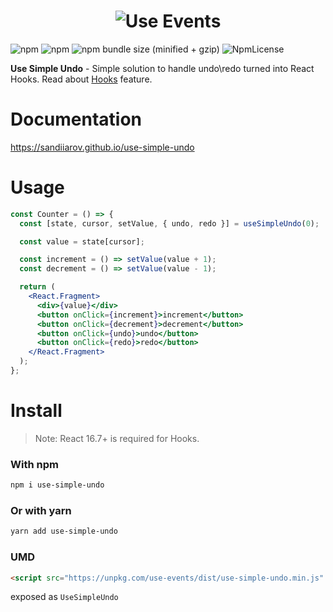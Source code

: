 <h1 align="center">
  <img src="https://svgshare.com/i/9Ff.svg" alt="Use Events" />
</h1>

![npm](https://img.shields.io/npm/dt/use-simple-undo.svg)
![npm](https://img.shields.io/npm/v/use-simple-undo.svg)
![npm bundle size (minified + gzip)](https://img.shields.io/bundlephobia/minzip/use-simple-undo.svg)
![NpmLicense](https://img.shields.io/npm/l/use-simple-undo.svg)

**Use Simple Undo** - Simple solution to handle undo\redo turned into React Hooks.
Read about [Hooks](https://reactjs.org/docs/hooks-intro.html) feature.

# Documentation

https://sandiiarov.github.io/use-simple-undo

# Usage
```jsx
const Counter = () => {
  const [state, cursor, setValue, { undo, redo }] = useSimpleUndo(0);

  const value = state[cursor];

  const increment = () => setValue(value + 1);
  const decrement = () => setValue(value - 1);

  return (
    <React.Fragment>
      <div>{value}</div>
      <button onClick={increment}>increment</button>
      <button onClick={decrement}>decrement</button>
      <button onClick={undo}>undo</button>
      <button onClick={redo}>redo</button>
    </React.Fragment>
  );
};
```

# Install

> Note: React 16.7+ is required for Hooks.

### With npm

```sh
npm i use-simple-undo
```

### Or with yarn

```sh
yarn add use-simple-undo
```

### UMD

```html
<script src="https://unpkg.com/use-events/dist/use-simple-undo.min.js" />
```

exposed as `UseSimpleUndo`
